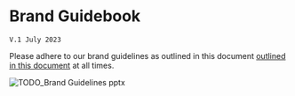 # Brand Guidebook

`V.1 July 2023`

Please adhere to our brand guidelines as outlined in this document [outlined in this document](https://github.com/todogroup/artwork/files/12463833/TODO_Brand.Guidelines.pdf) at all times.

![TODO_Brand Guidelines pptx](https://github.com/todogroup/artwork/assets/43671777/deec37ab-5649-4555-94d0-5c482b11ed29)
